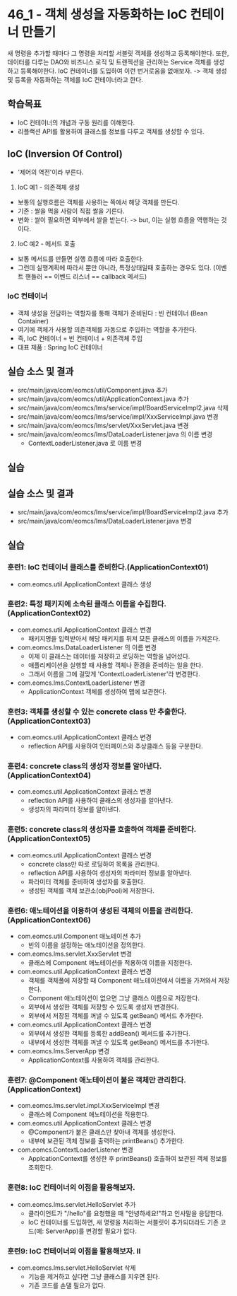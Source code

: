 # 46_1 - 객체 생성을 자동화하는 IoC 컨테이너 만들기

새 명령을 추가할 때마다 그 명령을 처리할 서블릿 객체를 생성하고 등록해야한다.
또한, 데이터를 다루는 DAO와 비즈니스 로직 및 트랜젝션을 관리하는 Service 객체를 
생성하고 등록해야한다.
IoC 컨테이너를 도입하여 이런 번거로움을 없애보자.
-> 객체 생성 및 등록을 자동화하는 객체를 IoC 컨테이너라고 한다.

## 학습목표

- IoC 컨테이너의 개념과 구동 원리를 이해한다.
- 리플랙션 API를 활용하여 클래스를 정보를 다루고 객체를 생성할 수 있다.

## IoC (Inversion Of Control)
- '제어의 역전'이라 부른다.

1) IoC 예1 - 의존객체 생성
- 보통의 실행흐름은 객체를 사용하는 쪽에서 해당 객체를 만든다.
- 기존 : 쌀을 먹을 사람이 직접 쌀을 기른다.
- 변화 : 쌀이 필요하면 외부에서 쌀을 받는다.
-> but, 이는 실행 흐름을 역행하는 것이다.

2) IoC 예2 - 메서드 호출
- 보통 메서드를 만들면 실행 흐름에 따라 호출한다.
- 그런데 실행계획에 따라서 뿐만 아니라, 특정상태일때 호출하는 경우도 있다.
  (이벤트 핸들러 == 이벤드 리스너 == callback 메서드)

### IoC 컨테이너
- 객체 생성을 전담하는 역할자를 통해 객체가 준비된다 : 빈 컨테이너 (Bean Container)
- 여기에 객체가 사용할 의존객체를 자동으로 주입하는 역할을 추가한다.
- 즉, IoC 컨테이너 = 빈 컨테이너 + 의존객체 주입
- 대표 제품 : Spring IoC 컨테이너


## 실습 소스 및 결과

- src/main/java/com/eomcs/util/Component.java 추가
- src/main/java/com/eomcs/util/ApplicationContext.java 추가
- src/main/java/com/eomcs/lms/service/impl/BoardServiceImpl2.java 삭제
- src/main/java/com/eomcs/lms/service/impl/XxxServiceImpl.java 변경
- src/main/java/com/eomcs/lms/servlet/XxxServlet.java 변경
- src/main/java/com/eomcs/lms/DataLoaderListener.java 의 이름 변경
  - ContextLoaderListener.java 로 이름 변경

## 실습  

## 실습 소스 및 결과

- src/main/java/com/eomcs/lms/service/impl/BoardServiceImpl2.java 추가
- src/main/java/com/eomcs/lms/DataLoaderListener.java 변경

## 실습  

### 훈련1: IoC 컨테이너 클래스를 준비한다.(ApplicationContext01)

- com.eomcs.util.ApplicationContext 클래스 생성

### 훈련2: 특정 패키지에 소속된 클래스 이름을 수집한다.(ApplicationContext02)

- com.eomcs.util.ApplicationContext 클래스 변경
  - 패키지명을 입력받아서 해당 패키지를 뒤져 모든 클래스의 이름을 가져온다.
- com.eomcs.lms.DataLoaderListener 의 이름 변경
  - 이제 이 클래스는 데이터를 저장하고 로딩하는 역할을 넘어섰다.
  - 애플리케이션을 실행할 때 사용할 객체나 환경을 준비하는 일을 한다.
  - 그래서 이름을 그에 걸맞게 'ContextLoaderListener'라 변경한다.
- com.eomcs.lms.ContextLoaderListener 변경
  - ApplicationContext 객체를 생성하여 맵에 보관한다.
  
### 훈련3: 객체를 생성할 수 있는 concrete class 만 추출한다.(ApplicationContext03)
  
- com.eomcs.util.ApplicationContext 클래스 변경
  - reflection API를 사용하여 인터페이스와 추상클래스 등을 구분한다.
  
### 훈련4: concrete class의 생성자 정보를 알아낸다.(ApplicationContext04)
  
- com.eomcs.util.ApplicationContext 클래스 변경
  - reflection API를 사용하여 클래스의 생성자를 알아낸다.
  - 생성자의 파라미터 정보를 알아낸다.
  
### 훈련5: concrete class의 생성자를 호출하여 객체를 준비한다.(ApplicationContext05)
  
- com.eomcs.util.ApplicationContext 클래스 변경
  - concrete class만 따로 로딩하여 목록을 관리한다.
  - reflection API를 사용하여 생성자의 파라미터 정보를 알아낸다.
  - 파라미터 객체를 준비하여 생성자를 호출한다.
  - 생성된 객체를 객체 보관소(objPool)에 저장한다.

### 훈련6: 애노테이션을 이용하여 생성된 객체의 이름을 관리한다.(ApplicationContext06)

- com.eomcs.util.Component 애노테이션 추가
  - 빈의 이름을 설정하는 애노테이션을 정의한다.
- com.eomcs.lms.servlet.XxxServlet 변경
  - 클래스에 Component 애노테이션을 적용하여 이름을 지정한다.
- com.eomcs.util.ApplicationContext 클래스 변경
  - 객체를 객체풀에 저장할 때 Component 애노테이션에서 이름을 가져와서 저장한다.
  - Component 애노테이션이 없으면 그냥 클래스 이름으로 저장한다.
  - 외부에서 생성한 객체를 저장할 수 있도록 생성자 변경한다.
  - 외부에서 저장된 객체를 꺼낼 수 있도록 getBean() 메서드 추가한다.
- com.eomcs.util.ApplicationContext 클래스 변경
  - 외부에서 생성한 객체를 등록한 addBean() 메서드를 추가한다.
  - 내부에서 생성한 객체를 꺼낼 수 있도록 getBean() 메서드를 추가한다.
- com.eomcs.lms.ServerApp 변경
  - ApplicationContext를 사용하여 객체를 관리한다.
  
### 훈련7: @Component 애노테이션이 붙은 객체만 관리한다.(ApplicationContext)

- com.eomcs.lms.servlet.impl.XxxServiceImpl 변경
  - 클래스에 Component 애노테이션을 적용한다.
- com.eomcs.util.ApplicationContext 클래스 변경
  - @Component가 붙은 클래스만 찾아내 객체를 생성한다.
  - 내부에 보관된 객체 정보를 출력하는 printBeans() 추가한다. 
- com.eomcs.ContextLoaderListener 변경
  - ApplcationContext를 생성한 후 printBeans() 호출하여 보관된 객체 정보를 조회한다.
  
### 훈련8: IoC 컨테이너의 이점을 활용해보자.

- com.eomcs.lms.servlet.HelloServlet 추가
  - 클라이언트가 "/hello"를 요청했을 때 "안녕하세요!"하고 인사말을 응답한다.
  - IoC 컨테이너를 도입하면, 새 명령을 처리하는 서블릿이 추가되더라도 
    기존 코드(예: ServerApp)를 변경할 필요가 없다. 
  
### 훈련9: IoC 컨테이너의 이점을 활용해보자. II

- com.eomcs.lms.servlet.HelloServlet 삭제
  - 기능을 제거하고 싶다면 그냥 클래스를 지우면 된다.
  - 기존 코드를 손댈 필요가 없다.
  
  
  